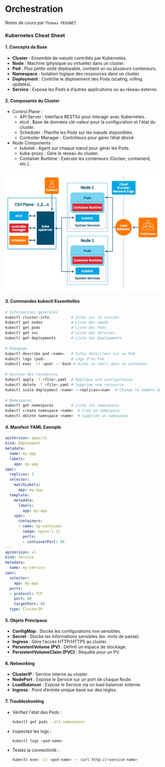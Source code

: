 # Orchestration

Notes de cours par `Thomas PEUGNET`.

### Kubernetes Cheat Sheet

#### 1. **Concepts de Base**

- **Cluster** : Ensemble de nœuds contrôlés par Kubernetes.
- **Node** : Machine (physique ou virtuelle) dans un cluster.
- **Pod** : Plus petite unité déployable, contient un ou plusieurs conteneurs.
- **Namespace** : Isolation logique des ressources dans un cluster.
- **Deployment** : Contrôle le déploiement des Pods (scaling, rolling updates).
- **Service** : Expose les Pods à d’autres applications ou au réseau externe.

#### 2. **Composants du Cluster**

- Control Plane :
  - API Server : Interface RESTful pour interagir avec Kubernetes.
  - etcd : Base de données clé-valeur pour la configuration et l'état du cluster.
  - Scheduler : Planifie les Pods sur les nœuds disponibles.
  - Controller Manager : Contrôleurs pour gérer l’état désiré.
- Node Components :
  - kubelet : Agent sur chaque nœud pour gérer les Pods.
  - kube-proxy : Gère le réseau du cluster.
  - Container Runtime : Exécute les conteneurs (Docker, containerd, etc.).

![Learn About Kubernetes Concepts and Architecture](./assets/kubernetes-constructs-concepts-architecture.jpg)

#### 3. **Commandes kubectl Essentielles**

```bash
# Informations générales
kubectl cluster-info          # Infos sur le cluster
kubectl get nodes             # Liste des nœuds
kubectl get pods              # Liste des Pods
kubectl get svc               # Liste des Services
kubectl get deployments       # Liste des Deployments

# Débogage
kubectl describe pod <name>   # Infos détaillées sur un Pod
kubectl logs <pod>            # Logs d’un Pod
kubectl exec -it <pod> -- bash # Accès au shell dans un conteneur

# Gestion des ressources
kubectl apply -f <file>.yaml  # Applique une configuration
kubectl delete -f <file>.yaml # Supprime une ressource
kubectl scale deployment <name> --replicas=<num>  # Change le nombre de réplicas

# Namespaces
kubectl get namespaces        # Liste les namespaces
kubectl create namespace <name>  # Crée un namespace
kubectl delete namespace <name>  # Supprime un namespace
```

#### 4. **Manifest YAML Exemple**

```yaml
apiVersion: apps/v1
kind: Deployment
metadata:
  name: my-app
  labels:
    app: my-app
spec:
  replicas: 3
  selector:
    matchLabels:
      app: my-app
  template:
    metadata:
      labels:
        app: my-app
    spec:
      containers:
      - name: my-container
        image: nginx:1.21
        ports:
        - containerPort: 80
---
apiVersion: v1
kind: Service
metadata:
  name: my-service
spec:
  selector:
    app: my-app
  ports:
  - protocol: TCP
    port: 80
    targetPort: 80
  type: ClusterIP
```

#### 5. **Objets Principaux**

- **ConfigMap** : Stocke les configurations non sensibles.
- **Secret** : Stocke les informations sensibles (ex. mots de passe).
- **Ingress** : Gère l’accès HTTP/HTTPS au cluster.
- **PersistentVolume (PV)** : Définit un espace de stockage.
- **PersistentVolumeClaim (PVC)** : Requête pour un PV.

#### 6. **Networking**

- **ClusterIP** : Service interne au cluster.
- **NodePort** : Expose le Service sur un port de chaque Node.
- **LoadBalancer** : Expose le Service via un load balancer externe.
- **Ingress** : Point d’entrée unique basé sur des règles.

#### 7. **Troubleshooting**

- Vérifiez l'état des Pods :

  ```bash
  kubectl get pods --all-namespaces
  ```

- Inspectez les logs :

  ```bash
  kubectl logs <pod-name>
  ```

- Testez la connectivité :

  ```bash
  kubectl exec -it <pod-name> -- curl http://<service-name>
  ```